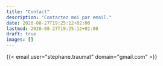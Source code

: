 ```yaml
---
title: "Contact"
description: "Contactez moi par email."
date: 2020-08-27T19:25:12+02:00
lastmod: 2020-08-27T19:25:12+02:00
draft: true
images: []
---
```


{{< email user="stephane.traumat" domain="gmail.com" >}}
